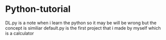 # Python-tutorial
DL.py is a note when i learn the python so it may be will be wrong but the concept is similiar
default.py is the first project that i made by myself which is a calculator

